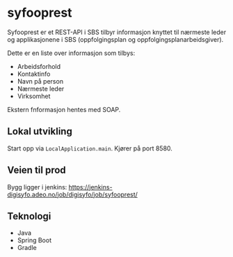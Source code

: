 # syfooprest

Syfooprest er et REST-API i SBS tilbyr informasjon knyttet til nærmeste leder og
applikasjonene i SBS (oppfolgingsplan og oppfolgingsplanarbeidsgiver).

Dette er en liste over informasjon som tilbys:
* Arbeidsforhold
* Kontaktinfo
* Navn på person
* Nærmeste leder
* Virksomhet

Ekstern fnformasjon hentes med SOAP.


## Lokal utvikling

Start opp via `LocalApplication.main`. Kjører på port 8580.


## Veien til prod

Bygg ligger i jenkins: https://jenkins-digisyfo.adeo.no/job/digisyfo/job/syfooprest/


## Teknologi
* Java
* Spring Boot
* Gradle
